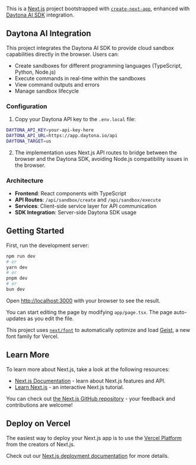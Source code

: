 This is a [Next.js](https://nextjs.org) project bootstrapped with [`create-next-app`](https://nextjs.org/docs/app/api-reference/cli/create-next-app), enhanced with [Daytona AI SDK](https://www.daytona.io/) integration.

## Daytona AI Integration

This project integrates the Daytona AI SDK to provide cloud sandbox capabilities directly in the browser. Users can:

- Create sandboxes for different programming languages (TypeScript, Python, Node.js)
- Execute commands in real-time within the sandboxes
- View command outputs and errors
- Manage sandbox lifecycle

### Configuration

1. Copy your Daytona API key to the `.env.local` file:
```bash
DAYTONA_API_KEY=your-api-key-here
DAYTONA_API_URL=https://app.daytona.io/api
DAYTONA_TARGET=us
```

2. The implementation uses Next.js API routes to bridge between the browser and the Daytona SDK, avoiding Node.js compatibility issues in the browser.

### Architecture

- **Frontend**: React components with TypeScript
- **API Routes**: `/api/sandbox/create` and `/api/sandbox/execute`
- **Services**: Client-side service layer for API communication
- **SDK Integration**: Server-side Daytona SDK usage

## Getting Started

First, run the development server:

```bash
npm run dev
# or
yarn dev
# or
pnpm dev
# or
bun dev
```

Open [http://localhost:3000](http://localhost:3000) with your browser to see the result.

You can start editing the page by modifying `app/page.tsx`. The page auto-updates as you edit the file.

This project uses [`next/font`](https://nextjs.org/docs/app/building-your-application/optimizing/fonts) to automatically optimize and load [Geist](https://vercel.com/font), a new font family for Vercel.

## Learn More

To learn more about Next.js, take a look at the following resources:

- [Next.js Documentation](https://nextjs.org/docs) - learn about Next.js features and API.
- [Learn Next.js](https://nextjs.org/learn) - an interactive Next.js tutorial.

You can check out [the Next.js GitHub repository](https://github.com/vercel/next.js) - your feedback and contributions are welcome!

## Deploy on Vercel

The easiest way to deploy your Next.js app is to use the [Vercel Platform](https://vercel.com/new?utm_medium=default-template&filter=next.js&utm_source=create-next-app&utm_campaign=create-next-app-readme) from the creators of Next.js.

Check out our [Next.js deployment documentation](https://nextjs.org/docs/app/building-your-application/deploying) for more details.
